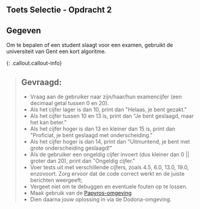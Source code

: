 ## Toets Selectie - Opdracht 2

## Gegeven

Om te bepalen of een student slaagt voor een examen, gebruikt de universiteit van Gent een kort algoritme.

{: .callout.callout-info}
> ## Gevraagd:
> * Vraag aan de gebruiker naar zijn/haar/hun examencijfer (een decimaal getal tussen 0 en 20).
> * Als het cijfer lager is dan 10, print dan "Helaas, je bent gezakt."
> * Als het cijfer tussen 10 en 13 is, print dan "Je bent geslaagd, maar het kan beter."
> * Als het cijfer hoger is dan 13 en kleiner dan 15 is, print dan "Proficiat, je bent geslaagd met onderscheiding."
> * Als het cijfer hoger is dan 14, print dan "Uitmuntend, je bent met grote onderscheiding geslaagd!"
> * Als de gebruiker een ongeldig cijfer invoert (dus kleiner dan 0 || groter dan 20), print dan "Ongeldig cijfer."
> * Voer tests uit met verschillende cijfers, zoals 4.5, 6.0, 13.0, 19.0, enzovoort. Zorg ervoor dat de code correct werkt en de juiste berichten weergeeft;
> * Vergeet niet om te debuggen en eventuele fouten op te lossen.
> * Maak gebruik van de [Papyros-omgeving](https://papyros.dodona.be/?locale=nl&language=JavaScript)
> * Dien daarna jouw oplossing in via de Dodona-omgeving.
